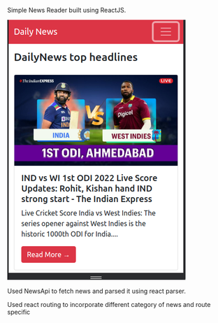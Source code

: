 Simple News Reader built using ReactJS.

![](photos/photo1.png)


Used NewsApi to fetch news and parsed it using react parser.

Used react routing to incorporate different category of news and route specific
